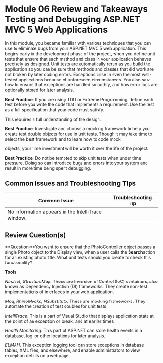 # Module 06 Review and Takeaways <br> Testing and Debugging ASP.NET MVC 5 Web Applications

In this module, you became familiar with various techniques that you can use to eliminate bugs from your ASP.NET MVC 5 web application. This begins early in the development phase of the project, when you define unit tests that ensure that each method and class in your application behaves precisely as designed. Unit tests are automatically rerun as you build the application so you can be sure that methods and classes that did work are not broken by later coding errors. Exceptions arise in even the most well- tested applications because of unforeseen circumstances. You also saw how to ensure that exceptions are handled smoothly, and how error logs are optionally stored for later analysis.

**Best Practice:** If you are using TDD or Extreme Programming, define each test before you write the code that implements a requirement. Use the test as a full specification that your code must satisfy.

This requires a full understanding of the design.

**Best Practice:** Investigate and choose a mocking framework to help you create test double objects for use in unit tests. Though it may take time to select the best framework and to learn how to code mock

objects, your time investment will be worth it over the life of the project.

**Best Practice:** Do not be tempted to skip unit tests when under time pressure. Doing so can introduce bugs and errors into your system and result in more time being spent debugging.

## **Common Issues and Troubleshooting Tips**

|Common Issue |Troubleshooting Tip |
|---|---|
|No information appears in the IntelliTrace window. ||

## **Review Question(s)**

**Question:**You want to ensure that the PhotoController object passes a single Photo object to the Display view, when a user calls the **Search**action for an existing photo title. What unit tests should you create to check this functionality?

**Tools**

_NinJect, StructureMap_. These are Inversion of Control (IoC) containers, also known as Dependency Injection (DI) frameworks. They create non-test implementations of interfaces in your web application.

_Moq, RhinoMocks, NSubstitute_. These are mocking frameworks. They automate the creation of test doubles for unit tests.

_IntelliTrace_. This is a part of Visual Studio that displays application state at the point of an exception or break, and at earlier times.

_Health Monitoring_. This part of ASP.NET can store health events in a database, log, or other locations for later analysis.

_ELMAH_. This exception logging tool can store exceptions in database tables, XML files, and elsewhere, and enable administrators to view exception details on a webpage.

